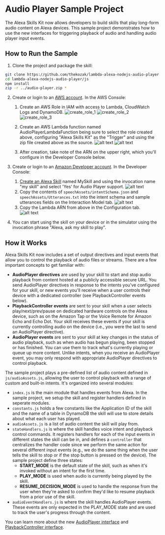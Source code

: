 # Audio Player Sample Project

The Alexa Skills Kit now allows developers to build skills that play long-form audio content on Alexa devices.  This sample project demonstrates how to use the new interfaces for triggering playback of audio and handling audio player input events.

## How to Run the Sample

1. Clone the project and package the skill:
```bash
git clone https://github.com/thekozak/lambda-alexa-nodejs-audio-player.git
cd lambda-alexa-nodejs-audio-player/js
npm install
zip -r ../audio-player.zip *
```
2. Create or login to an [AWS account](https://aws.amazon.com/). In the AWS Console:

    1. Create an AWS Role in IAM with access to Lambda, CloudWatch Logs and DynamoDB.
        ![create_role_1](https://cloud.githubusercontent.com/assets/7671574/17451098/09f64f40-5b19-11e6-82ee-b82c98387052.png "AWS Create Role Screenshot 1")
        ![create_role_2](https://cloud.githubusercontent.com/assets/7671574/17451100/0c3ef928-5b19-11e6-9aca-8cd353106396.png "AWS Create Role Screenshot 2")
        ![create_role_3](https://cloud.githubusercontent.com/assets/7671574/18011103/7b05f2b2-6b68-11e6-8dc3-3aa9ead6d83e.png "AWS Create Role Screenshot 3")

    2. Create an AWS Lambda function named AudioPlayerLambdaFunction being sure to select the role created above, configuring "Alexa Skills Kit" as the "Trigger" and using the zip file created above as the source.
        ![alt text](https://s3.amazonaws.com/lantern-public-assets/audio-player-assets/aws-lambda-role.PNG "AWS Lambda Role")
        ![alt text](https://s3.amazonaws.com/lantern-public-assets/audio-player-assets/aws-lambda-ask-trigger.PNG "AWS Lambda Trigger")
    3. After creation, take note of the ARN on the upper right, which you'll configure in the Developer Console below.
    
3. Create or login to an [Amazon Developer account](https://developer.amazon.com).  In the Developer Console:

    1. [Create an Alexa Skill](https://developer.amazon.com/public/solutions/alexa/alexa-skills-kit/docs/developing-an-alexa-skill-as-a-lambda-function) named MySkill and using the invocation name "my skill" and select 'Yes' for Audio Player support.
        ![alt text](https://s3.amazonaws.com/lantern-public-assets/audio-player-assets/prod-skill-info.png "Developer Portal Skill Information")
    2. Copy the contents of `speechAssets/intentSchema.json` and `speechAssets/Utterances.txt` into the intent schema and sample utterances fields on the Interaction Model tab.
        ![alt text](https://s3.amazonaws.com/lantern-public-assets/audio-player-assets/prod-interaction-model.png "Developer Portal Interaction Model")
    3. Copy the Lambda ARN from above in the Configuration tab.
        ![alt text](https://s3.amazonaws.com/lantern-public-assets/audio-player-assets/prod-configuration.png "Developer Portal Configuration")
     
4. You can start using the skill on your device or in the simulator using the invocation phrase "Alexa, ask my skill to play".

## How it Works

Alexa Skills Kit now includes a set of output directives and input events that allow you to control the playback of audio files or streams.  There are a few important concepts to get familiar with:

* **AudioPlayer directives** are used by your skill to start and stop audio playback from content hosted at a publicly accessible secure URL.  You  send AudioPlayer directives in response to the intents you've configured for your skill, or new events you'll receive when a user controls their device with a dedicated controller (see PlaybackController events below).
* **PlaybackController events** are sent to your skill when a user selects play/next/prev/pause on dedicated hardware controls on the Alexa device, such as on the Amazon Tap or the Voice Remote for Amazon Echo and Echo Dot.  Your skill receives these events if your skill is currently controlling audio on the device (i.e., you were the last to send an AudioPlayer directive).
* **AudioPlayer events** are sent to your skill at key changes in the status of audio playback, such as when audio has begun playing, been stopped or has finished.  You can use them to track what's currently playing or queue up more content.  Unlike intents, when you receive an AudioPlayer event, you may only respond with appropriate AudioPlayer directives to control playback.

The sample project plays a pre-defined list of audio content defined in `js/audioAssets.js`, allowing the user to control playback with a range of custom and built-in intents.  It's organized into several modules:

* `index.js` is the main module that handles events from Alexa.  In the sample project, we setup the skill and register handlers defined in seperate modules.
* `constants.js` holds a few constants like the Application ID of the skill and the name of a table in DynamoDB the skill will use to store details about what each user has played.
* `audioAssets.js` is a list of audio content the skill will play from.
* `stateHandlers.js` is where the skill handles voice intent and playback control commands.  It registers handlers for each of the input events in different states the skill can be in, and defines a `controller` that centralizes the handler code since we perform the same action for several different input events (e.g., we do the same thing when the user tells the skill to stop or if the stop button is pressed on the device).  The sample project define three states:
    * **START_MODE** is the default state of the skill, such as when it's invoked without an intent for the first time.
    * **PLAY_MODE** is used when audio is currently being played by the skill.
    * **RESUME_DECISION_MODE** is used to handle the response from the user when they're asked to confirm they'd like to resume playback from a prior use of the skill.
* `audioEventHandlers.js` is where the skill handles AudioPlayer events.  These events are only expected in the PLAY_MODE state and are used to track the user's progress through the content. 

You can learn more about the new [AudioPlayer interface](https://developer.amazon.com/public/solutions/alexa/alexa-skills-kit/docs/custom-audioplayer-interface-reference) and [PlaybackController interface](https://developer.amazon.com/public/solutions/alexa/alexa-skills-kit/docs/custom-playbackcontroller-interface-reference).
